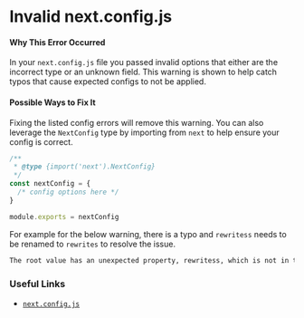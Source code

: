 # Invalid next.config.js

#### Why This Error Occurred

In your `next.config.js` file you passed invalid options that either are the incorrect type or an unknown field. This warning is shown to help catch typos that cause expected configs to not be applied.

#### Possible Ways to Fix It

Fixing the listed config errors will remove this warning. You can also leverage the `NextConfig` type by importing from `next` to help ensure your config is correct.

```ts
/**
 * @type {import('next').NextConfig}
 */
const nextConfig = {
  /* config options here */
}

module.exports = nextConfig
```

For example for the below warning, there is a typo and `rewritess` needs to be renamed to `rewrites` to resolve the issue.

```sh
The root value has an unexpected property, rewritess, which is not in the list of allowed properties
```

### Useful Links

- [`next.config.js`](https://nextjs.org/docs/api-reference/next.config.js/introduction)
